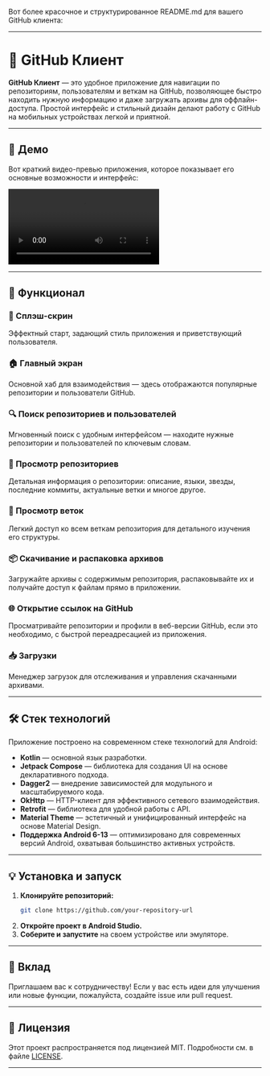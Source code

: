 Вот более красочное и структурированное README.md для вашего GitHub клиента:

---

# 📱 GitHub Клиент

**GitHub Клиент** — это удобное приложение для навигации по репозиториям, пользователям и веткам на GitHub, позволяющее быстро находить нужную информацию и даже загружать архивы для оффлайн-доступа. Простой интерфейс и стильный дизайн делают работу с GitHub на мобильных устройствах легкой и приятной.

---

## 🎥 Демо

Вот краткий видео-превью приложения, которое показывает его основные возможности и интерфейс:

![Preview](demo/Screen_recording_20241113_025444.mp4)

---

## 🚀 Функционал

### 🌅 Сплэш-скрин
Эффектный старт, задающий стиль приложения и приветствующий пользователя.

### 🏠 Главный экран
Основной хаб для взаимодействия — здесь отображаются популярные репозитории и пользователи GitHub.

### 🔍 Поиск репозиториев и пользователей
Мгновенный поиск с удобным интерфейсом — находите нужные репозитории и пользователей по ключевым словам.

### 📂 Просмотр репозиториев
Детальная информация о репозитории: описание, языки, звезды, последние коммиты, актуальные ветки и многое другое.

### 🌳 Просмотр веток
Легкий доступ ко всем веткам репозитория для детального изучения его структуры.

### 📦 Скачивание и распаковка архивов
Загружайте архивы с содержимым репозитория, распаковывайте их и получайте доступ к файлам прямо в приложении.

### 🌐 Открытие ссылок на GitHub
Просматривайте репозитории и профили в веб-версии GitHub, если это необходимо, с быстрой переадресацией из приложения.

### 📥 Загрузки
Менеджер загрузок для отслеживания и управления скачанными архивами.

---

## 🛠️ Стек технологий

Приложение построено на современном стеке технологий для Android:

- **Kotlin** — основной язык разработки.
- **Jetpack Compose** — библиотека для создания UI на основе декларативного подхода.
- **Dagger2** — внедрение зависимостей для модульного и масштабируемого кода.
- **OkHttp** — HTTP-клиент для эффективного сетевого взаимодействия.
- **Retrofit** — библиотека для удобной работы с API.
- **Material Theme** — эстетичный и унифицированный интерфейс на основе Material Design.
- **Поддержка Android 6-13** — оптимизировано для современных версий Android, охватывая большинство активных устройств.

---

## 💡 Установка и запуск

1. **Клонируйте репозиторий:**
   ```bash
   git clone https://github.com/your-repository-url
   ```
2. **Откройте проект в Android Studio.**
3. **Соберите и запустите** на своем устройстве или эмуляторе.

---

## 🤝 Вклад

Приглашаем вас к сотрудничеству! Если у вас есть идеи для улучшения или новые функции, пожалуйста, создайте issue или pull request.

---

## 📄 Лицензия

Этот проект распространяется под лицензией MIT. Подробности см. в файле [LICENSE](LICENSE).

---

